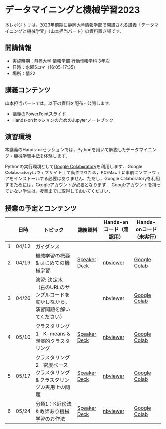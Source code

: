 # データマイニングと機械学習2023
本レポジトリは，2023年前期に静岡大学情報学部で開講される講義「データマイニングと機械学習」（山本担当パート）の資料置き場です．

## 開講情報
* 実施時期：静岡大学 情報学部 行動情報学科 3年次
* 日時：水曜5コマ（16:05-17:35）
* 場所：情22


## 講義コンテンツ
山本担当パートでは，以下の資料を配布・公開します．
* 講義のPowerPointスライド
* Hands-onセッションのためのJupyterノートブック


## 演習環境
本講義のHands-onセッションでは，Pythonを用いて解説したデータマイニング・機械学習手法を体験します．

Pythonの実行環境として[Google Colaboratory](https://colab.research.google.com/)を利用します．
Google Colaboratoryはウェブサイト上で動作するため，PC/Mac上に事前にソフトウェアをインストールする必要はありません．ただし，Google Colaboratoryを利用するためには，Googleアカウントが必要となります．
Googleアカウントを持っていない学生は，授業までに取得しておいてください．


## 授業の予定とコンテンツ
| |  日時  | トピック | 講義資料 | Hands-onコード（確認用） | Hands-onコード（未実行） |
| ---- | ---- | ---- | ---- | ---- | ---- |
| 1 | 04/12 | ガイダンス |  |  |  |
| 2 | 04/19 | 機械学習の概要 & はじめての機械学習 | [Speaker Deck](https://speakerdeck.com/trycycle/tetamaininkutoji-jie-xue-xi-2022-di-1hui-20220413) | [nbviewer](https://nbviewer.jupyter.org/github/hontolab-courses/dmml-2023/blob/main/notebook/introduction-to-ml.ipynb) | [Google Colab](https://colab.research.google.com/github/hontolab-courses/dmml-2023/blob/main/notebook/clean/introduction-to-ml.ipynb) |
| 3 | 04/26 | 演習: 決定木（右のURLのサンプルコードを動かしながら，演習問題を解いてください） |  | [nbviewer](https://nbviewer.jupyter.org/github/hontolab-courses/dmml-2023/blob/main/notebook/introduction-to-ml.ipynb) | [Google Colab](https://colab.research.google.com/github/hontolab-courses/dmml-2023/blob/main/notebook/clean/introduction-to-ml.ipynb) |
| 4 | 05/10 | クラスタリング1：K-means & 階層的クラスタリング | [Speaker Deck](https://speakerdeck.com/trycycle/tetamaininkutoji-jie-xue-xi-kurasutaringu1) | [nbviewer](https://nbviewer.jupyter.org/github/hontolab-courses/dmml-2023/blob/main/notebook/introduction-to-clustering.ipynb) | [Google Colab](https://colab.research.google.com/github/hontolab-courses/dmml-2023/blob/main/notebook/clean/introduction-to-clustering.ipynb) |
| 5 | 05/17 | クラスタリング2：密度ベースクラスタリング & クラスタリングの実用上の問題 | [Speaker Deck](https://speakerdeck.com/trycycle/detamainingutoji-jie-xue-xi-kurasutaringu2) | [nbviewer](https://nbviewer.jupyter.org/github/hontolab-courses/dmml-2023/blob/main/notebook/dbscan-and-others.ipynb) | [Google Colab](https://colab.research.google.com/github/hontolab-courses/dmml-2023/blob/main/notebook/clean/dbscan-and-others.ipynb) |
| 6 | 05/24 | 分類1：K近傍法 & 教師あり機械学習のお作法 | [Speaker Deck](https://speakerdeck.com/trycycle/tetamaininkutoji-jie-xue-xi-kjin-bang-fa-and-ji-jie-xue-xi-noozuo-fa) | [nbviewer](https://nbviewer.jupyter.org/github/hontolab-courses/dmml-2023/blob/main/notebook/knn-and-ml-ops.ipynb) | [Google Colab](https://colab.research.google.com/github/hontolab-courses/dmml-2023/blob/main/notebook/clean/knn-and-ml-ops.ipynb) |

<!-- ## レポート課題
課題内容は，[こちらのページ](https://nbviewer.org/github/hontolab-courses/dmml-2022/blob/main/notebook/assignment.ipynb)に記載．

* 締め切り：2022年7月1日（金）
* 提出先：学務情報システム
* 提出形式
	* [こちらで指定したテンプレートファイル（Wordファイル）](https://github.com/hontolab-courses/dmml-2022/raw/main/report-template.docx)をレポートを作成すること．指定したテンプレート以外を用いた場合は，採点対象としない．
	* 提出時にはWordファイルをPDFファイルに変換すること -->
